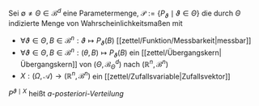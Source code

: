 Sei $\emptyset \ne \Theta \in \mathscr{B}^d$ eine Parametermenge, $\mathcal{P} := \{ P_\vartheta \mid \vartheta \in \Theta \}$ die durch $\Theta$ indizierte Menge von Wahrscheinlichkeitsmaßen mit
- $\forall \vartheta \in \Theta, B \in \mathscr{B}^n : \vartheta \mapsto P_\vartheta(B)$ [[zettel/Funktion/Messbarkeit|messbar]]
- $\forall \vartheta \in \Theta, B \in \mathscr{B}^n : (\theta, B) \mapsto P_\vartheta(B)$ ein [[zettel/Übergangskern|Übergangskern]] von $(\Theta, \mathscr{B}_\Theta^d)$ nach $(\mathbb{R}^n, \mathscr{B}^n)$
- $X : (\Omega, \mathcal{A}) \to (\mathbb{R}^n, \mathscr{B}^n)$ ein [[zettel/Zufallsvariable|Zufallsvektor]]

$P^{\vartheta \mid X}$ heißt *a-posteriori-Verteilung*
